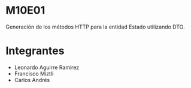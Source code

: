 # M10E01

Generación de los métodos HTTP para la entidad Estado utilizando DTO.

# Integrantes

- Leonardo Aguirre Ramirez
- Francisco Miztli
- Carlos Andrés 

